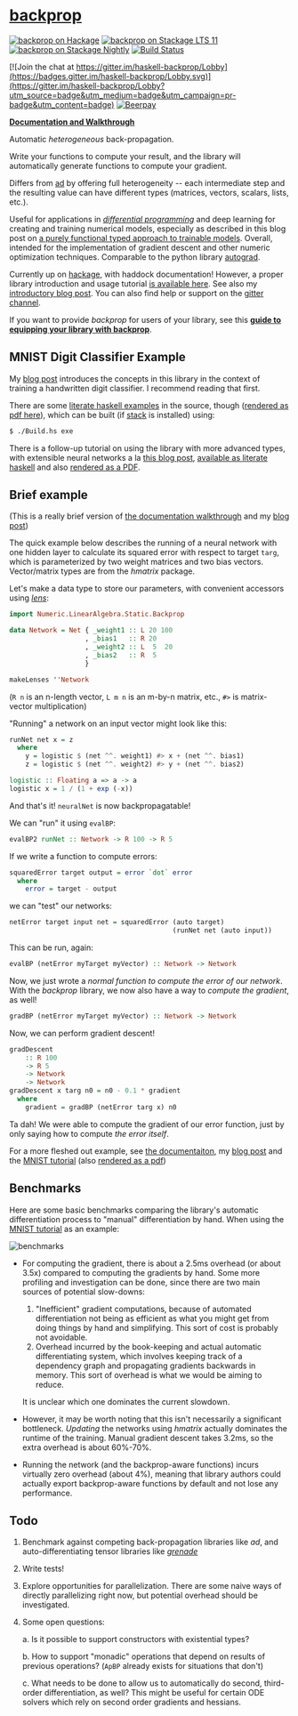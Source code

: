[backprop][docs]
================

[![backprop on Hackage](https://img.shields.io/hackage/v/backprop.svg?maxAge=86400)](https://hackage.haskell.org/package/backprop)
[![backprop on Stackage LTS 11](http://stackage.org/package/backprop/badge/lts-11)](http://stackage.org/lts-11/package/backprop)
[![backprop on Stackage Nightly](http://stackage.org/package/backprop/badge/nightly)](http://stackage.org/nightly/package/backprop)
[![Build Status](https://travis-ci.org/mstksg/backprop.svg?branch=master)](https://travis-ci.org/mstksg/backprop)

[![Join the chat at https://gitter.im/haskell-backprop/Lobby](https://badges.gitter.im/haskell-backprop/Lobby.svg)](https://gitter.im/haskell-backprop/Lobby?utm_source=badge&utm_medium=badge&utm_campaign=pr-badge&utm_content=badge)
[![Beerpay](https://beerpay.io/mstksg/backprop/badge.svg?style=beer-square)](https://beerpay.io/mstksg/backprop)

[**Documentation and Walkthrough**][docs]

[docs]: https://backprop.jle.im

Automatic *heterogeneous* back-propagation.

Write your functions to compute your result, and the library will automatically
generate functions to compute your gradient.

Differs from [ad][] by offering full heterogeneity -- each intermediate step
and the resulting value can have different types (matrices, vectors, scalars,
lists, etc.).

[ad]: http://hackage.haskell.org/package/ad

Useful for applications in *[differential programming][dp]* and deep learning for
creating and training numerical models, especially as described in this blog
post on [a purely functional typed approach to trainable models][models].
Overall, intended for the implementation of gradient descent and other numeric
optimization techniques.  Comparable to the python library [autograd][].

[dp]: https://www.facebook.com/yann.lecun/posts/10155003011462143
[models]: https://blog.jle.im/entry/purely-functional-typed-models-1.html
[autograd]: https://github.com/HIPS/autograd

Currently up on [hackage][], with haddock documentation!  However, a proper
library introduction and usage tutorial [is available here][docs].  See also my
[introductory blog post][blog].  You can also find help or support on the
[gitter channel][gitter].

[hackage]: http://hackage.haskell.org/package/backprop
[blog]: https://blog.jle.im/entry/introducing-the-backprop-library.html
[gitter]: https://gitter.im/haskell-backprop/Lobby

If you want to provide *backprop* for users of your library, see this **[guide
to equipping your library with backprop][library]**.

[library]: https://backprop.jle.im/06-equipping-your-library.html


MNIST Digit Classifier Example
------------------------------

My [blog post][blog] introduces the concepts in this library in the context of
training a handwritten digit classifier.  I recommend reading that first.

There are some [literate haskell examples][mnist-lhs] in the source, though
([rendered as pdf here][mnist-pdf]), which can be built (if [stack][] is
installed) using:

[mnist-lhs]: https://github.com/mstksg/backprop/blob/master/samples/backprop-mnist.lhs
[mnist-pdf]: https://github.com/mstksg/backprop/blob/master/renders/backprop-mnist.pdf
[stack]: http://haskellstack.org/

```bash
$ ./Build.hs exe
```

There is a follow-up tutorial on using the library with more advanced types,
with extensible neural networks a la [this blog post][blog], [available as
literate haskell][neural-lhs] and also [rendered as a PDF][neural-pdf].

[blog]: https://blog.jle.im/entries/series/+practical-dependent-types-in-haskell.html
[neural-lhs]: https://github.com/mstksg/backprop/blob/master/samples/extensible-neural.lhs
[neural-pdf]: https://github.com/mstksg/backprop/blob/master/renders/extensible-neural.pdf

Brief example
-------------

(This is a really brief version of [the documentation walkthrough][docs] and my
[blog post][blog])

The quick example below describes the running of a neural network with one
hidden layer to calculate its squared error with respect to target `targ`,
which is parameterized by two weight matrices and two bias vectors.
Vector/matrix types are from the *hmatrix* package.

Let's make a data type to store our parameters, with convenient accessors using
*[lens][]*:

[lens]: http://hackage.haskell.org/package/lens

```haskell
import Numeric.LinearAlgebra.Static.Backprop

data Network = Net { _weight1 :: L 20 100
                   , _bias1   :: R 20
                   , _weight2 :: L  5  20
                   , _bias2   :: R  5
                   }

makeLenses ''Network
```

(`R n` is an n-length vector, `L m n` is an m-by-n matrix, etc., `#>` is
matrix-vector multiplication)

"Running" a network on an input vector might look like this:

```haskell
runNet net x = z
  where
    y = logistic $ (net ^^. weight1) #> x + (net ^^. bias1)
    z = logistic $ (net ^^. weight2) #> y + (net ^^. bias2)

logistic :: Floating a => a -> a
logistic x = 1 / (1 + exp (-x))
```

And that's it!  `neuralNet` is now backpropagatable!

We can "run" it using `evalBP`:

```haskell
evalBP2 runNet :: Network -> R 100 -> R 5
```

If we write a function to compute errors:

```haskell
squaredError target output = error `dot` error
  where
    error = target - output
```

we can "test" our networks:

```haskell
netError target input net = squaredError (auto target)
                                         (runNet net (auto input))
```

This can be run, again:

```haskell
evalBP (netError myTarget myVector) :: Network -> Network
```

Now, we just wrote a *normal function to compute the error of our network*.
With the *backprop* library, we now also have a way to *compute the gradient*,
as well!

```haskell
gradBP (netError myTarget myVector) :: Network -> Network
```

Now, we can perform gradient descent!

```haskell
gradDescent
    :: R 100
    -> R 5
    -> Network
    -> Network
gradDescent x targ n0 = n0 - 0.1 * gradient
  where
    gradient = gradBP (netError targ x) n0
```

Ta dah!  We were able to compute the gradient of our error function, just by
only saying how to compute *the error itself*.

For a more fleshed out example, see [the documentaiton][docs], my [blog
post][blog] and the [MNIST tutorial][mnist-lhs] (also [rendered as a
pdf][mnist-pdf])

Benchmarks
----------

Here are some basic benchmarks comparing the library's automatic
differentiation process to "manual" differentiation by hand.  When using the
[MNIST tutorial][bench] as an example:

[bench]: https://github.com/mstksg/backprop/blob/master/bench/MNISTBench.hs

![benchmarks](https://i.imgur.com/9DXUaOI.png)

*   For computing the gradient, there is about a 2.5ms overhead (or about 3.5x)
    compared to computing the gradients by hand.  Some more profiling and
    investigation can be done, since there are two main sources of potential
    slow-downs:

    1.  "Inefficient" gradient computations, because of automated
        differentiation not being as efficient as what you might get from doing
        things by hand and simplifying.  This sort of cost is probably not
        avoidable.
    2.  Overhead incurred by the book-keeping and actual automatic
        differentiating system, which involves keeping track of a dependency
        graph and propagating gradients backwards in memory.  This sort of
        overhead is what we would be aiming to reduce.

    It is unclear which one dominates the current slowdown.

*   However, it may be worth noting that this isn't necessarily a significant
    bottleneck.  *Updating* the networks using *hmatrix* actually dominates the
    runtime of the training.  Manual gradient descent takes 3.2ms, so the extra
    overhead is about 60%-70%.

*   Running the network (and the backprop-aware functions) incurs virtually
    zero overhead (about 4%), meaning that library authors could actually
    export backprop-aware functions by default and not lose any performance.

Todo
----

1.  Benchmark against competing back-propagation libraries like *ad*, and
    auto-differentiating tensor libraries like *[grenade][]*

    [grenade]: https://github.com/HuwCampbell/grenade

2.  Write tests!

3.  Explore opportunities for parallelization.  There are some naive ways of
    directly parallelizing right now, but potential overhead should be
    investigated.

4.  Some open questions:

    a.  Is it possible to support constructors with existential types?

    b.  How to support "monadic" operations that depend on results of previous
        operations? (`ApBP` already exists for situations that don't)

    c.  What needs to be done to allow us to automatically do second,
        third-order differentiation, as well?  This might be useful for certain
        ODE solvers which rely on second order gradients and hessians.
